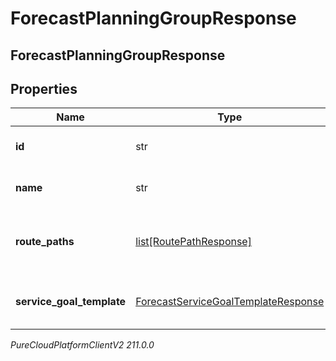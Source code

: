 # ForecastPlanningGroupResponse

## ForecastPlanningGroupResponse

## Properties

|Name | Type | Description | Notes|
|------------ | ------------- | ------------- | -------------|
| **id** | str | The ID of the planning group | [optional] |
| **name** | str | The name of the planning group | [optional] |
| **route_paths** | [list[RoutePathResponse]](RoutePathResponse) | Route path configuration for this planning group | [optional] |
| **service_goal_template** | [ForecastServiceGoalTemplateResponse](ForecastServiceGoalTemplateResponse) | Service goals for this planning group | [optional] |



_PureCloudPlatformClientV2 211.0.0_
